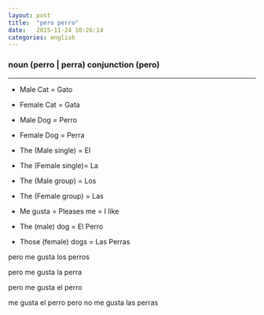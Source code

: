 ```yaml
---
layout: post
title:  "pero perro"
date:   2015-11-24 10:26:14
categories: english
---
```

### noun (perro | perra) conjunction (pero)
-----------

+ Male Cat = Gato
+ Female Cat = Gata
+ Male Dog = Perro
+ Female Dog = Perra
+ The (Male single) = El
+ The (Female single)= La
+ The (Male group) = Los
+ The (Female group) = Las
+ Me gusta = Pleases me = I like


+ The (male) dog = El Perro
+ Those (female) dogs = Las Perras


pero me gusta los perros

pero me gusta la perra

pero me gusta el perro

me gusta el perro pero no me gusta las perras




